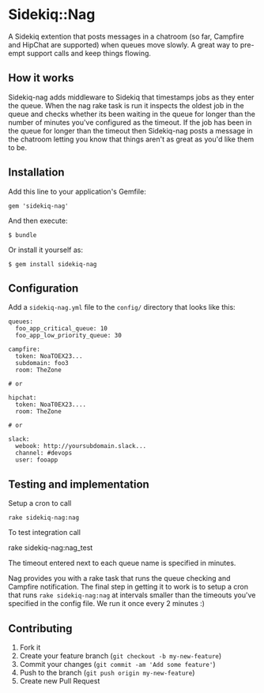 # Sidekiq::Nag

A Sidekiq extention that posts messages in a chatroom (so far, Campfire and
HipChat are supported) when queues move slowly. A great way to pre-empt support
calls and keep things flowing.

## How it works

Sidekiq-nag adds middleware to Sidekiq that timestamps jobs as they enter the
queue. When the nag rake task is run it inspects the oldest job in the queue
and checks whether its been waiting in the queue for longer than the number of
minutes you've configured as the timeout. If the job has been in the queue for
longer than the timeout then Sidekiq-nag posts a message in the chatroom
letting you know that things aren't as great as you'd like them to be.

## Installation

Add this line to your application's Gemfile:

    gem 'sidekiq-nag'

And then execute:

    $ bundle

Or install it yourself as:

    $ gem install sidekiq-nag

## Configuration

Add a `sidekiq-nag.yml` file to the `config/` directory that looks like this:

    queues:
      foo_app_critical_queue: 10
      foo_app_low_priority_queue: 30

    campfire:
      token: NoaTOEX23...
      subdomain: foo3
      room: TheZone

    # or

    hipchat:
      token: NoaT0EX23....
      room: TheZone

    # or

    slack:
      webook: http://yoursubdomain.slack...
      channel: #devops
      user: fooapp

## Testing and implementation

Setup a cron to call

    rake sidekiq-nag:nag

To test integration call

  rake sidekiq-nag:nag_test



The timeout entered next to each queue name is specified in minutes.

Nag provides you with a rake task that runs the queue checking and Campfire notification.
The final step in getting it to work is to setup a cron that runs `rake sidekiq-nag:nag` at intervals smaller than the timeouts you've specified in the config file. We run it once every 2 minutes :)

## Contributing

1. Fork it
2. Create your feature branch (`git checkout -b my-new-feature`)
3. Commit your changes (`git commit -am 'Add some feature'`)
4. Push to the branch (`git push origin my-new-feature`)
5. Create new Pull Request
